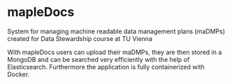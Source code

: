 # mapleDocs
System for managing machine readable data management plans (maDMPs) created for Data Stewardship course at TU Vienna

With mapleDocs users can upload their maDMPs, they are then stored in a MongoDB and can be searched very efficiently with
the help of Elasticsearch. Furthermore the application is fully containerized with Docker.

